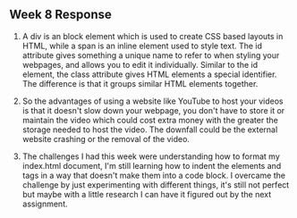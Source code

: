 ## Week 8 Response

1. A div is an block element which is used to create CSS based layouts in HTML, while a span is an inline element used to style text. The id attribute gives something a unique name to refer to when styling your webpages, and allows you to edit it individually. Similar to the id element, the class attribute gives HTML elements a special identifier. The difference is that it groups similar HTML elements together.

2. So the advantages of using a website like YouTube to host your videos is that it doesn't slow down your webpage, you don't have to store it or maintain the video which could cost extra money with the greater the storage needed to host the video. The downfall could be the external website crashing or the removal of the video.

3. The challenges I had this week were understanding how to format my index.html document, I'm still learning how to indent the elements and tags in a way that doesn't make them into a code block. I overcame the challenge by just experimenting with different things, it's still not perfect but maybe with a little research I can have it figured out by the next assignment.
